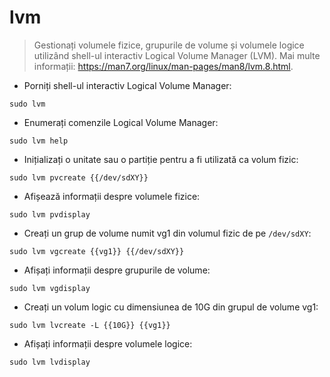 # lvm

> Gestionați volumele fizice, grupurile de volume și volumele logice utilizând shell-ul interactiv Logical Volume Manager (LVM).
> Mai multe informații: <https://man7.org/linux/man-pages/man8/lvm.8.html>.

- Porniți shell-ul interactiv Logical Volume Manager:

`sudo lvm`

- Enumerați comenzile Logical Volume Manager:

`sudo lvm help`

- Inițializați o unitate sau o partiție pentru a fi utilizată ca volum fizic:

`sudo lvm pvcreate {{/dev/sdXY}}`

- Afișează informații despre volumele fizice:

`sudo lvm pvdisplay`

- Creați un grup de volume numit vg1 din volumul fizic de pe `/dev/sdXY`:

`sudo lvm vgcreate {{vg1}} {{/dev/sdXY}}`

- Afișați informații despre grupurile de volume:

`sudo lvm vgdisplay`

- Creați un volum logic cu dimensiunea de 10G din grupul de volume vg1:

`sudo lvm lvcreate -L {{10G}} {{vg1}}`

- Afișați informații despre volumele logice:

`sudo lvm lvdisplay`
